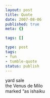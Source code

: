 ```yaml
---
layout: post
title: Quote
date: 2007-08-06
published: true
meta: {}

tags: []

type: post
tags:
- fun
- tumble-quote
status: publish
---
```

<!-- blockquote  -->yard sale<br />the Venus de Milo<br />marked &#8220;as is<!-- endblockquote  -->haiku
